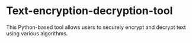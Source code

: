 # Text-encryption-decryption-tool
This Python-based tool allows users to securely encrypt and decrypt text using various algorithms.
